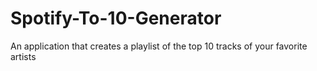# Spotify-To-10-Generator
An application that creates a playlist of the top 10 tracks of your favorite artists
